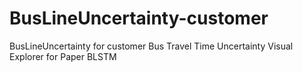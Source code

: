 # BusLineUncertainty-customer
BusLineUncertainty for customer
Bus Travel Time Uncertainty Visual Explorer for Paper BLSTM